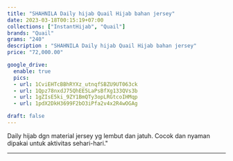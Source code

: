 ```yaml
---
title: "SHAHNILA Daily hijab Quail Hijab bahan jersey"
date: 2023-03-18T00:15:19+07:00
collections: ["InstantHijab", "Quail"]
brands: "Quail"
grams: "240"
description : "SHAHNILA Daily hijab Quail Hijab bahan jersey"
price: "72,000.00"

google_drive:
  enable: true
  pics:
  - url: 1CviEHTcBBhRYXz_utnqfSBZU9UT063ck
  - url: 1Qpz78nxdJ75QhEE5LaPsBfXg133QVs3b
  - url: 1gZIsE5ki_9ZY1BmQTy3opLRGtcoIHMqp
  - url: 1pdX2DkH3699F2bO3iPfa2v4x2R4wOGAg

draft: false
---
```


Daily hijab dgn material jersey yg lembut dan jatuh. Cocok dan nyaman dipakai untuk aktivitas sehari-hari."

---------    
 
